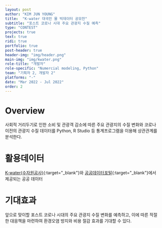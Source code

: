 ```yaml
---
layout: post
author: "KIM JUN YOUNG"
title:  "K-water 대국민 물 빅데이터 공모전"
subtitle: "포스트 코로나 시대 주요 관광지 수질 예측"
type: "CONTEST"
projects: true
text: true
ridi: true
portfolio: true
post-header: true
header-img: "img/header.png"
main-img: "img/kwater.png"
role-title: "개발자"
role-specific: "Numercial modeling, Python"
team: "기획자 2, 개발자 2"
platforms: "-"
date: "Mar 2022 - Jul 2022"
order: 2
---
```


# Overview

사회적 거리두기로 인한 소비 및 관광객 감소에 따른 주요 관광지의 수질 변화와 코로나 이전의 관광지 수질 데이터를 Python, R Studio 등 통계프로그램을 이용해 상관관계를 분석한다.

# 활용데이터

[K-water(수자원공사)](https://www.kwater.or.kr){:target="_blank"}와 [공공데이터포털](https://www.data.go.kr){:target="_blank"}에서 제공되는 공공 데이터

# 기대효과

앞으로 맞이할 포스트 코로나 시대의 주요 관광지 수질 변화를 예측하고, 이에 따른 적절한 대응책을 마련하여 환경오염 방지와 비용 절감 효과를 기대할 수 있다.